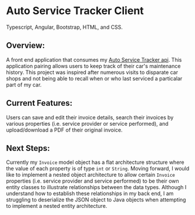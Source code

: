 # Auto Service Tracker Client
Typescript, Angular, Bootstrap, HTML, and CSS.

## Overview:
A front end application that consumes my [Auto Service Tracker api](https://github.com/achang209/auto-service-tracker-api/edit/master/README.md). 
This application pairing allows users to keep track of their car's maintenance history. This project was inspired after numerous
visits to disparate car shops and not being able to recall when or who last serviced a particalar part of my car.

## Current Features:
Users can save and edit their invoice details, search their invoices by various properties (i.e. service provider or service performed),
and upload/download a PDF of their original invoice.

## Next Steps:
Currently my `Invoice` model object has a flat architecture structure where the value of each property is of type `int`
or `String`. Moving forward, I would like to implement a nested object architecture to allow certain `Invoice` properties 
(i.e. service provider and service performed) to be their own entity classes to illustrate relationships between the data types.
Although I understand how to establish these relationships in my back end, I am struggling to deserialize the JSON object to Java objects
when attempting to implement a nested entity architecture.

